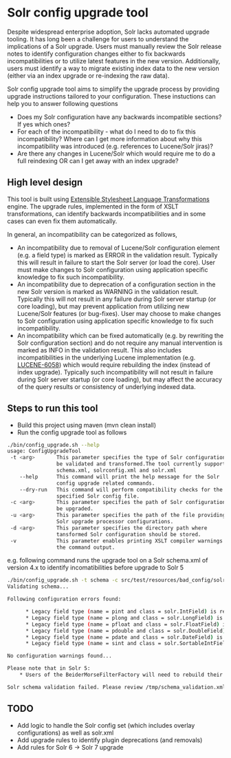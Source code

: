 # Solr config upgrade tool

Despite widespread enterprise adoption, Solr lacks automated upgrade tooling. It has long been a challenge for users to understand the implications of a Solr upgrade. Users must manually review the Solr release notes to identify configuration changes either to fix backwards incompatibilities or to utilize latest features in the new version. Additionally, users must identify a way to migrate existing index data to the new version (either via an index upgrade or re-indexing the raw data).

Solr config upgrade tool aims to simplify the upgrade process by providing upgrade instructions tailored to your configuration. These instuctions can help you to answer following questions

- Does my Solr configuration have any backwards incompatible sections? If yes which ones?
- For each of the incompatibility - what do I need to do to fix this incompatibility? Where can I get more information about why this incompatibility was introduced (e.g. references to Lucene/Solr jiras)?
- Are there any changes in Lucene/Solr which would require me to do a full reindexing OR can I get away with an index upgrade?

 ## High level design

This tool is built using [Extensible Stylesheet Language Transformations](https://en.wikipedia.org/wiki/XSLT) engine. The upgrade rules, implemented in the form of XSLT transformations, can identify backwards incompatibilities and in some cases can even fix them automatically.

 In general, an incompatibility can be categorized as follows,
 - An incompatibility due to removal of Lucene/Solr configuration element (e.g. a field type) is marked as ERROR in the validation result. Typically this will result in failure to start the Solr server (or load the core). User must make changes to Solr configuration using application specific knowledge to fix such incompatibility.
 - An incompatibility due to deprecation of a configuration section in the new Solr version is marked as WARNING in the validation result. Typically this will not result in any failure during Solr server startup (or core loading), but may prevent application from utilizing new Lucene/Solr features (or bug-fixes). User may choose to make changes to Solr configuration using application specific knowledge to fix such incompatibility.
 - An incompatibility which can be fixed automatically (e.g. by rewriting the Solr configuration section) and do not require any manual intervention is marked as INFO in the validation result. This also includes incompatibilities in the underlying Lucene implementation (e.g. [LUCENE-6058](https://issues.apache.org/jira/browse/LUCENE-6058)) which would require rebuilding the index (instead of index upgrade). Typically such incompatibility will not result in failure during Solr server startup (or core loading), but may affect the accuracy of the query results or consistency of underlying indexed data.

## Steps to run this tool

- Build this project using maven (mvn clean install)
- Run the config upgrade tool as follows
```bash
./bin/config_upgrade.sh --help
usage: ConfigUpgradeTool
 -t <arg>       This parameter specifies the type of Solr configuration to
                be validated and transformed.The tool currently supports
                schema.xml, solrconfig.xml and solr.xml
    --help      This command will print the help message for the Solr
                config upgrade related commands.
    --dry-run   This command will perform compatibility checks for the
                specified Solr config file.
 -c <arg>       This parameter specifies the path of Solr configuration to
                be upgraded.
 -u <arg>       This parameter specifies the path of the file providing
                Solr upgrade processor configurations.
 -d <arg>       This parameter specifies the directory path where
                tansformed Solr configuration should be stored.
 -v             This parameter enables printing XSLT compiler warnings on
                the command output.
```

e.g. following command runs the upgrade tool on a Solr schema.xml of version 4.x to identify incomatibilities before upgrade to Solr 5

```bash
./bin/config_upgrade.sh -t schema -c src/test/resources/bad_config/solr4/schema.xml -u validators/solr_4_to_5_processors.xml -d /tmp
Validating schema...

Following configuration errors found:

      * Legacy field type (name = pint and class = solr.IntField) is removed.
      * Legacy field type (name = plong and class = solr.LongField) is removed.
      * Legacy field type (name = pfloat and class = solr.FloatField) is removed.
      * Legacy field type (name = pdouble and class = solr.DoubleField) is removed.
      * Legacy field type (name = pdate and class = solr.DateField) is removed.
      * Legacy field type (name = sint and class = solr.SortableIntField) is removed.

No configuration warnings found...

Please note that in Solr 5:
    * Users of the BeiderMorseFilterFactory will need to rebuild their indexes after upgrading

Solr schema validation failed. Please review /tmp/schema_validation.xml for more details.
```

## TODO
- Add logic to handle the Solr config set (which includes overlay configurations) as well as solr.xml
- Add upgrade rules to identify plugin deprecations (and removals)
- Add rules for Solr 6 -> Solr 7 upgrade

